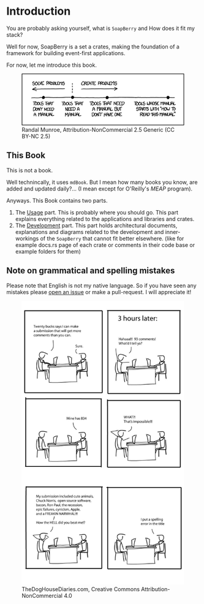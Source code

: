 # Introduction
You are probably asking yourself, what is `SoapBerry` and How does it fit my stack? 

Well for now, SoapBerry is a set a crates, making the foundation of a framework
for building event-first applications. 

For now, let me introduce this book.

<figure ><img src="./assets/1343.jpg"> </img> <figcaption > Randal Munroe, Attribution-NonCommercial 2.5 Generic (CC BY-NC 2.5)</figcaption> </figure>

## This Book

This is not a book. 

Well technincally, it uses `mdBook`.
But I mean how many books you know, are added and updated daily?... (I mean except for O'Reilly's _MEAP_ program).

Anyways. This Book contains two parts.
1. The [Usage](./usage.md) part.
  This is probably where you should go. This part explains everything related to the applications and libraries and crates. 
2. The [Development](./development.md) part.
  This part holds architectural documents, explanations and diagrams related to the development and inner-workings of the `SoapBerry` that cannot fit better elsewhere. (like for example docs.rs page of each crate or comments in their code base or example folders for them)

## Note on grammatical and spelling mistakes
Please note that English is not my native language.
So if you have seen any mistakes please [open an issue](https://github.com/amirography/soapberry/issues/new) or make a pull-request.
I will appreciate it! 

<figure ><img src="./assets/thedoghousediaries-2009-04-08-433fddd4d4118d0e16456cac6db7eb70.jpg"> </img> <figcaption > TheDogHouseDiaries.com, Creative Commons Attribution-NonCommercial 4.0</figcaption> </figure>
